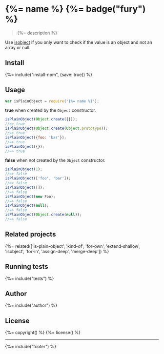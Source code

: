 # {%= name %} {%= badge("fury") %}

> {%= description %}

Use [isobject](https://github.com/jonschlinkert/isobject) if you only want to check if the value is an object and not an array or null.

## Install
{%= include("install-npm", {save: true}) %}

## Usage

```js
var isPlainObject = require('{%= name %}');
```

**true** when created by the `Object` constructor.

```js
isPlainObject(Object.create({}));
//=> true
isPlainObject(Object.create(Object.prototype));
//=> true
isPlainObject({foo: 'bar'});
//=> true
isPlainObject({});
//=> true
```

**false** when not created by the `Object` constructor.

```js
isPlainObject(1);
//=> false
isPlainObject(['foo', 'bar']);
//=> false
isPlainObject([]);
//=> false
isPlainObject(new Foo);
//=> false
isPlainObject(null);
//=> false
isPlainObject(Object.create(null));
//=> false
```

## Related projects
{%= related(['is-plain-object', 'kind-of', 'for-own', 'extend-shallow', 'isobject', 'for-in', 'assign-deep', 'merge-deep']) %}

## Running tests
{%= include("tests") %}

## Author
{%= include("author") %}

## License
{%= copyright() %}
{%= license() %}

***

{%= include("footer") %}
